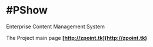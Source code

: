 #PShow
=====

Enterprise Content Management System

The Project main page **[http://zpoint.tk](http://zpoint.tk)**
